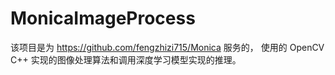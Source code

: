 # MonicaImageProcess

该项目是为 https://github.com/fengzhizi715/Monica 服务的，
使用的 OpenCV C++ 实现的图像处理算法和调用深度学习模型实现的推理。